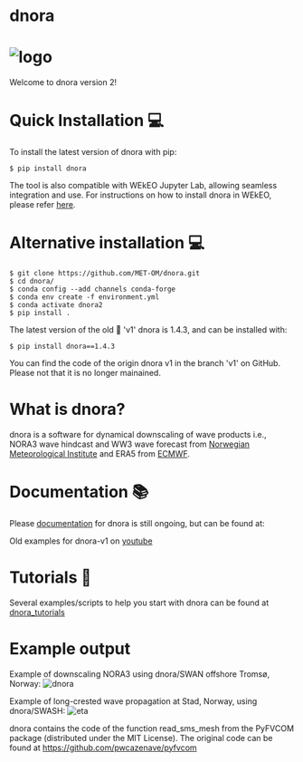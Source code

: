 # dnora
# ![logo](https://user-images.githubusercontent.com/67804784/145466261-f50dbc27-f242-4db0-8d99-e23d0bd0dbbc.png)


Welcome to dnora version 2!


# Quick Installation 💻

To install the latest version of dnora with pip:

```shell
$ pip install dnora 
```
The tool is also compatible with WEkEO Jupyter Lab, allowing seamless integration and use. For instructions on how to install dnora in WEkEO, please refer [here](https://docs.google.com/document/d/15MKSDBaykpkUQyKRKcCPbVlzFDf7lOIMmdjbtRQhMBc/edit?usp=drive_link).

# Alternative installation 💻

```shell
$ git clone https://github.com/MET-OM/dnora.git
$ cd dnora/
$ conda config --add channels conda-forge
$ conda env create -f environment.yml
$ conda activate dnora2
$ pip install .
```
 
The latest version of the old 👴 'v1' dnora is 1.4.3, and can be installed with:

```shell
$ pip install dnora==1.4.3 
```

You can find the code of the origin dnora v1 in the branch 'v1' on GitHub. Please not that it is no longer mainained.


# What is dnora? 

dnora is a software for dynamical downscaling of wave products i.e., NORA3 wave hindcast and WW3 wave forecast from [Norwegian Meteorological Institute](https://www.met.no/) and ERA5 from [ECMWF](https://www.ecmwf.int/).

# Documentation 📚

Please  [documentation](https://dnora.readthedocs.io/en/latest/) for dnora is still ongoing, but can be found at:

Old examples for dnora-v1 on [youtube](https://youtu.be/pTmjBnsXNz8) 

# Tutorials 📜
Several examples/scripts to help you start with dnora can be found at [dnora_tutorials](https://github.com/MET-OM/dnora_tutorials)

# Example output

Example of downscaling NORA3 using dnora/SWAN offshore Tromsø, Norway:
![dnora](https://user-images.githubusercontent.com/67804784/147151236-b9ef920c-34a2-4da0-9877-6241723eff80.gif)

Example of long-crested wave propagation at Stad, Norway, using dnora/SWASH: 
![eta](https://user-images.githubusercontent.com/67804784/160290851-ca743601-2ac7-48b5-be52-da3ec8c31e13.gif)


dnora contains the code of the function read_sms_mesh from the PyFVCOM package (distributed under the MIT License). The original code can be found at https://github.com/pwcazenave/pyfvcom

